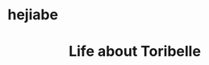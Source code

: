 # hejiabe
<!DOCTYPE html>
<html>
  
  <head>
    <title> life of Toribelle</title>
  </head>
  <body>
    <center><h1>Life about Toribelle</h1></center>
  </body>
</html>
